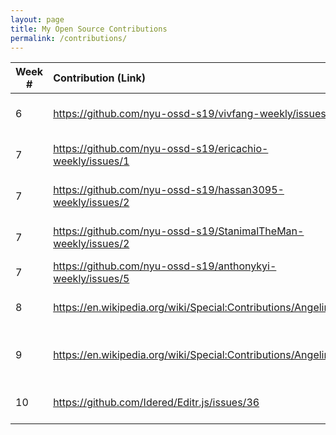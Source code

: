 ```yaml
---
layout: page
title: My Open Source Contributions
permalink: /contributions/
---
```


<!-- 
Type of the contribution should be "Wikipedia edit", "OpenStreet Map feature", "Documentation", "Course website", "Blog", 
"Browse Add-on", etc. 

The descriptioin should include a brief summary of what you did. 

Replace the first row with your contribution. 

--> 





| Week #       | Contribution (Link)  | Type  | Description | 
|---|:---|:---|:---| 
|  6   | https://github.com/nyu-ossd-s19/vivfang-weekly/issues/1    | course blog    |   I fixed a spelling error  |
|  7  | https://github.com/nyu-ossd-s19/ericachio-weekly/issues/1    | course blog    |  fixed a spelling error    |
|  7   | https://github.com/nyu-ossd-s19/hassan3095-weekly/issues/2    | course blog    |  fixed a spelling error  |
|  7   |https://github.com/nyu-ossd-s19/StanimalTheMan-weekly/issues/2  | course blog  | Suggested standard format |
|  7   |https://github.com/nyu-ossd-s19/anthonykyi-weekly/issues/5    | course blog   | Spelling error    |
| 8   | https://en.wikipedia.org/wiki/Special:Contributions/AngelinaU | wikipedia | small fix link, added a link |
| 9 | https://en.wikipedia.org/wiki/Special:Contributions/AngelinaU | wikipedia | enhanced translation from spanish |
| 10 | https://github.com/Idered/Editr.js/issues/36 | Idered/Editr.js | made an issue of broekn link |
